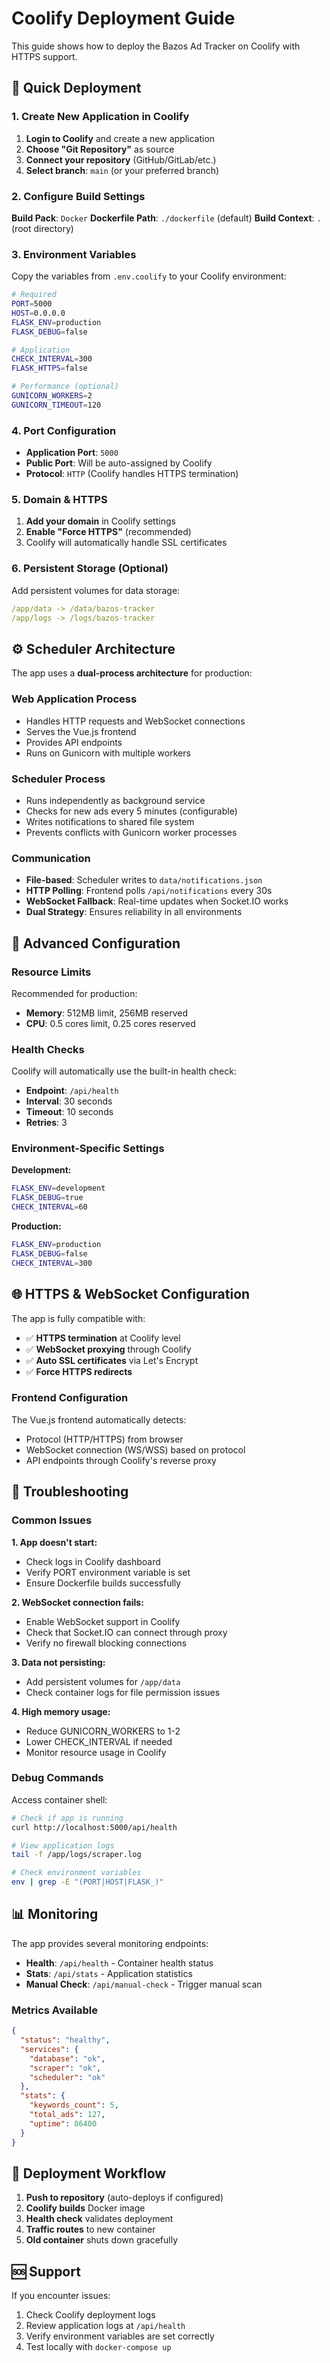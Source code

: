 # Coolify Deployment Guide

This guide shows how to deploy the Bazos Ad Tracker on Coolify with HTTPS support.

## 🚀 Quick Deployment

### 1. Create New Application in Coolify

1. **Login to Coolify** and create a new application
2. **Choose "Git Repository"** as source
3. **Connect your repository** (GitHub/GitLab/etc.)
4. **Select branch**: `main` (or your preferred branch)

### 2. Configure Build Settings

**Build Pack**: `Docker`
**Dockerfile Path**: `./dockerfile` (default)
**Build Context**: `.` (root directory)

### 3. Environment Variables

Copy the variables from `.env.coolify` to your Coolify environment:

```bash
# Required
PORT=5000
HOST=0.0.0.0
FLASK_ENV=production
FLASK_DEBUG=false

# Application
CHECK_INTERVAL=300
FLASK_HTTPS=false

# Performance (optional)
GUNICORN_WORKERS=2
GUNICORN_TIMEOUT=120
```

### 4. Port Configuration

- **Application Port**: `5000`
- **Public Port**: Will be auto-assigned by Coolify
- **Protocol**: `HTTP` (Coolify handles HTTPS termination)

### 5. Domain & HTTPS

1. **Add your domain** in Coolify settings
2. **Enable "Force HTTPS"** (recommended)
3. Coolify will automatically handle SSL certificates

### 6. Persistent Storage (Optional)

Add persistent volumes for data storage:

```yaml
/app/data -> /data/bazos-tracker
/app/logs -> /logs/bazos-tracker
```

## ⚙️ Scheduler Architecture

The app uses a **dual-process architecture** for production:

### **Web Application Process**
- Handles HTTP requests and WebSocket connections
- Serves the Vue.js frontend
- Provides API endpoints
- Runs on Gunicorn with multiple workers

### **Scheduler Process** 
- Runs independently as background service
- Checks for new ads every 5 minutes (configurable)
- Writes notifications to shared file system
- Prevents conflicts with Gunicorn worker processes

### **Communication**
- **File-based**: Scheduler writes to `data/notifications.json`
- **HTTP Polling**: Frontend polls `/api/notifications` every 30s
- **WebSocket Fallback**: Real-time updates when Socket.IO works
- **Dual Strategy**: Ensures reliability in all environments

## 🔧 Advanced Configuration

### Resource Limits

Recommended for production:
- **Memory**: 512MB limit, 256MB reserved
- **CPU**: 0.5 cores limit, 0.25 cores reserved

### Health Checks

Coolify will automatically use the built-in health check:
- **Endpoint**: `/api/health`
- **Interval**: 30 seconds
- **Timeout**: 10 seconds
- **Retries**: 3

### Environment-Specific Settings

**Development:**
```bash
FLASK_ENV=development
FLASK_DEBUG=true
CHECK_INTERVAL=60
```

**Production:**
```bash
FLASK_ENV=production
FLASK_DEBUG=false
CHECK_INTERVAL=300
```

## 🌐 HTTPS & WebSocket Configuration

The app is fully compatible with:
- ✅ **HTTPS termination** at Coolify level
- ✅ **WebSocket proxying** through Coolify
- ✅ **Auto SSL certificates** via Let's Encrypt
- ✅ **Force HTTPS redirects**

### Frontend Configuration

The Vue.js frontend automatically detects:
- Protocol (HTTP/HTTPS) from browser
- WebSocket connection (WS/WSS) based on protocol
- API endpoints through Coolify's reverse proxy

## 🐛 Troubleshooting

### Common Issues

**1. App doesn't start:**
- Check logs in Coolify dashboard
- Verify PORT environment variable is set
- Ensure Dockerfile builds successfully

**2. WebSocket connection fails:**
- Enable WebSocket support in Coolify
- Check that Socket.IO can connect through proxy
- Verify no firewall blocking connections

**3. Data not persisting:**
- Add persistent volumes for `/app/data`
- Check container logs for file permission issues

**4. High memory usage:**
- Reduce GUNICORN_WORKERS to 1-2
- Lower CHECK_INTERVAL if needed
- Monitor resource usage in Coolify

### Debug Commands

Access container shell:
```bash
# Check if app is running
curl http://localhost:5000/api/health

# View application logs
tail -f /app/logs/scraper.log

# Check environment variables
env | grep -E "(PORT|HOST|FLASK_)"
```

## 📊 Monitoring

The app provides several monitoring endpoints:

- **Health**: `/api/health` - Container health status
- **Stats**: `/api/stats` - Application statistics
- **Manual Check**: `/api/manual-check` - Trigger manual scan

### Metrics Available

```json
{
  "status": "healthy",
  "services": {
    "database": "ok",
    "scraper": "ok", 
    "scheduler": "ok"
  },
  "stats": {
    "keywords_count": 5,
    "total_ads": 127,
    "uptime": 86400
  }
}
```

## 🔄 Deployment Workflow

1. **Push to repository** (auto-deploys if configured)
2. **Coolify builds** Docker image
3. **Health check** validates deployment
4. **Traffic routes** to new container
5. **Old container** shuts down gracefully

## 🆘 Support

If you encounter issues:

1. Check Coolify deployment logs
2. Review application logs at `/api/health`
3. Verify environment variables are set correctly
4. Test locally with `docker-compose up`
